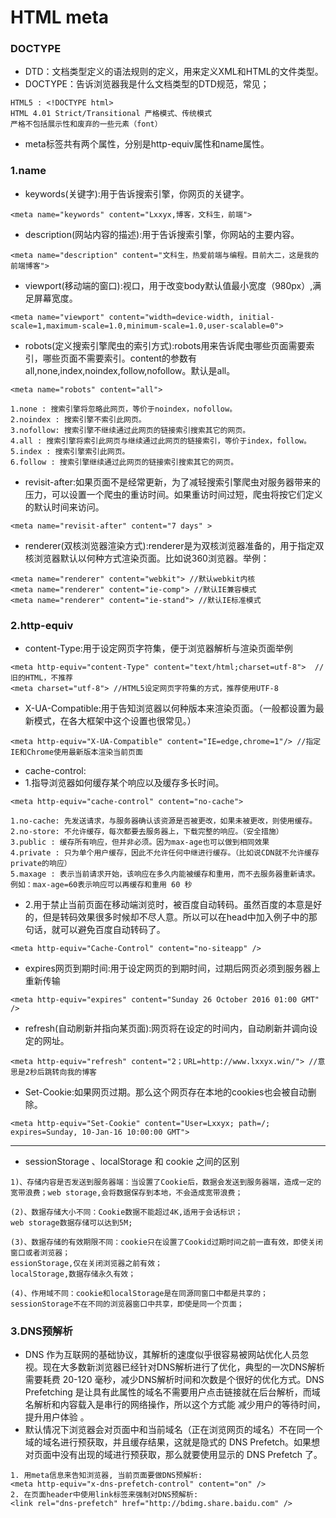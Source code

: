 # HTML meta

### DOCTYPE
* DTD：文档类型定义的语法规则的定义，用来定义XML和HTML的文件类型。
* DOCTYPE：告诉浏览器我是什么文档类型的DTD规范，常见；
```
HTML5 : <!DOCTYPE html>
HTML 4.01 Strict/Transitional 严格模式、传统模式
严格不包括展示性和废弃的一些元素（font）
```

* meta标签共有两个属性，分别是http-equiv属性和name属性。

### 1.name

* keywords(关键字):用于告诉搜索引擎，你网页的关键字。
```
<meta name="keywords" content="Lxxyx,博客，文科生，前端">
```

* description(网站内容的描述):用于告诉搜索引擎，你网站的主要内容。
```
<meta name="description" content="文科生，热爱前端与编程。目前大二，这是我的前端博客">
```

* viewport(移动端的窗口):视口，用于改变body默认值最小宽度（980px）,满足屏幕宽度。
```
<meta name="viewport" content="width=device-width, initial-scale=1,maximum-scale=1.0,minimum-scale=1.0,user-scalable=0">
```

* robots(定义搜索引擎爬虫的索引方式):robots用来告诉爬虫哪些页面需要索引，哪些页面不需要索引。content的参数有all,none,index,noindex,follow,nofollow。默认是all。
```
<meta name="robots" content="all">

1.none : 搜索引擎将忽略此网页，等价于noindex，nofollow。
2.noindex : 搜索引擎不索引此网页。
3.nofollow: 搜索引擎不继续通过此网页的链接索引搜索其它的网页。
4.all : 搜索引擎将索引此网页与继续通过此网页的链接索引，等价于index，follow。
5.index : 搜索引擎索引此网页。
6.follow : 搜索引擎继续通过此网页的链接索引搜索其它的网页。
```

* revisit-after:如果页面不是经常更新，为了减轻搜索引擎爬虫对服务器带来的压力，可以设置一个爬虫的重访时间。如果重访时间过短，爬虫将按它们定义的默认时间来访问。
```
<meta name="revisit-after" content="7 days" >
```

* renderer(双核浏览器渲染方式):renderer是为双核浏览器准备的，用于指定双核浏览器默认以何种方式渲染页面。比如说360浏览器。举例：
```
<meta name="renderer" content="webkit"> //默认webkit内核
<meta name="renderer" content="ie-comp"> //默认IE兼容模式
<meta name="renderer" content="ie-stand"> //默认IE标准模式
```

### 2.http-equiv

* content-Type:用于设定网页字符集，便于浏览器解析与渲染页面举例
```
<meta http-equiv="content-Type" content="text/html;charset=utf-8">  //旧的HTML，不推荐
<meta charset="utf-8"> //HTML5设定网页字符集的方式，推荐使用UTF-8
```

* X-UA-Compatible:用于告知浏览器以何种版本来渲染页面。（一般都设置为最新模式，在各大框架中这个设置也很常见。）
```
<meta http-equiv="X-UA-Compatible" content="IE=edge,chrome=1"/> //指定IE和Chrome使用最新版本渲染当前页面
```

* cache-control:
* 1.指导浏览器如何缓存某个响应以及缓存多长时间。
```
<meta http-equiv="cache-control" content="no-cache">

1.no-cache: 先发送请求，与服务器确认该资源是否被更改，如果未被更改，则使用缓存。
2.no-store: 不允许缓存，每次都要去服务器上，下载完整的响应。（安全措施）
3.public : 缓存所有响应，但并非必须。因为max-age也可以做到相同效果
4.private : 只为单个用户缓存，因此不允许任何中继进行缓存。（比如说CDN就不允许缓存private的响应）
5.maxage : 表示当前请求开始，该响应在多久内能被缓存和重用，而不去服务器重新请求。例如：max-age=60表示响应可以再缓存和重用 60 秒
```

* 2.用于禁止当前页面在移动端浏览时，被百度自动转码。虽然百度的本意是好的，但是转码效果很多时候却不尽人意。所以可以在head中加入例子中的那句话，就可以避免百度自动转码了。
```
<meta http-equiv="Cache-Control" content="no-siteapp" />
```

* expires网页到期时间:用于设定网页的到期时间，过期后网页必须到服务器上重新传输
```
<meta http-equiv="expires" content="Sunday 26 October 2016 01:00 GMT" />
```

* refresh(自动刷新并指向某页面):网页将在设定的时间内，自动刷新并调向设定的网址。
```
<meta http-equiv="refresh" content="2；URL=http://www.lxxyx.win/"> //意思是2秒后跳转向我的博客
```

* Set-Cookie:如果网页过期。那么这个网页存在本地的cookies也会被自动删除。
```
<meta http-equiv="Set-Cookie" content="User=Lxxyx; path=/; expires=Sunday, 10-Jan-16 10:00:00 GMT">
```

--------------------

* sessionStorage 、localStorage 和 cookie 之间的区别
```
1)、存储内容是否发送到服务器端：当设置了Cookie后，数据会发送到服务器端，造成一定的宽带浪费；web storage,会将数据保存到本地，不会造成宽带浪费；

(2)、数据存储大小不同：Cookie数据不能超过4K,适用于会话标识；
web storage数据存储可以达到5M;

(3)、数据存储的有效期限不同：cookie只在设置了Cookid过期时间之前一直有效，即使关闭窗口或者浏览器；
essionStorage,仅在关闭浏览器之前有效；
localStorage,数据存储永久有效；

(4)、作用域不同：cookie和localStorage是在同源同窗口中都是共享的；sessionStorage不在不同的浏览器窗口中共享，即使是同一个页面；
```

### 3.DNS预解析

* DNS 作为互联网的基础协议，其解析的速度似乎很容易被网站优化人员忽视。现在大多数新浏览器已经针对DNS解析进行了优化，典型的一次DNS解析需要耗费 20-120 毫秒，减少DNS解析时间和次数是个很好的优化方式。DNS Prefetching 是让具有此属性的域名不需要用户点击链接就在后台解析，而域名解析和内容载入是串行的网络操作，所以这个方式能 减少用户的等待时间，提升用户体验 。
* 默认情况下浏览器会对页面中和当前域名（正在浏览网页的域名）不在同一个域的域名进行预获取，并且缓存结果，这就是隐式的 DNS Prefetch。如果想对页面中没有出现的域进行预获取，那么就要使用显示的 DNS Prefetch 了。

```
1. 用meta信息来告知浏览器, 当前页面要做DNS预解析:
<meta http-equiv="x-dns-prefetch-control" content="on" />
2. 在页面header中使用link标签来强制对DNS预解析: 
<link rel="dns-prefetch" href="http://bdimg.share.baidu.com" />
```
